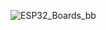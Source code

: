 
![ESP32_Boards_bb](https://user-images.githubusercontent.com/107594036/223934546-422b3bc4-80fd-4f2f-bcbb-480fd088ed24.png)
